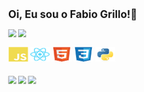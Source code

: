 ## Oi, Eu sou o Fabio Grillo!👋

  <div>
    <img height=180px src="https://github-readme-stats.vercel.app/api?username=devgrillo&show_icons=true&theme=transparent&"/>
    <img height=180px src="https://github-readme-stats.vercel.app/api/top-langs/?username=devgrillo&layout=compact&theme=transparent"/>
  </div>

  <div style="display: inline_block"><br>
    <img align="center" alt="devgrillo-Js" height="30" width="40" src="https://raw.githubusercontent.com/devicons/devicon/master/icons/javascript/javascript-plain.svg">
    <img align="center" alt="devgrillo-React" height="30" width="40" src="https://raw.githubusercontent.com/devicons/devicon/master/icons/react/react-original.svg">
    <img align="center" alt="devgrillo-HTML" height="30" width="40" src="https://raw.githubusercontent.com/devicons/devicon/master/icons/html5/html5-original.svg">
    <img align="center" alt="devgrillo-CSS" height="30" width="40" src="https://raw.githubusercontent.com/devicons/devicon/master/icons/css3/css3-original.svg">
    <img align="center" alt="devgrillo-Python" height="30" width="40" src="https://raw.githubusercontent.com/devicons/devicon/master/icons/python/python-original.svg">
    </div>

  ##

  <div>
    <a href="https://www.linkedin.com/in/fabio-grillo-528b59294/" target="_blank"><img src="https://img.shields.io/badge/-LinkedIn-%230077B5?style=for-the-badge&logo=linkedin&logoColor=white" target="_blank"></a>
    <a href="mailto:contatofabiogrillo@gmail.com"><img src="https://img.shields.io/badge/-Gmail-%23333?style=for-the-badge&logo=gmail&logoColor=white" target="_blank"></a>
    <a href="https://discord.gg/wagxzStdcR" target="_blank"><img src="https://img.shields.io/badge/Discord-7289DA?style=for-the-badge&logo=discord&logoColor=white" target="_blank"></a>
  </div>
